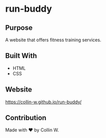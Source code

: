 # run-buddy

## Purpose
A website that offers fitness training services.

## Built With
* HTML
* CSS

## Website
https://collin-w.github.io/run-buddy/

## Contribution
Made with ❤️ by Collin W.
